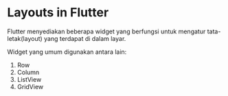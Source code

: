 # Layouts in Flutter
Flutter menyediakan beberapa widget yang berfungsi untuk mengatur tata-letak(layout) yang terdapat di dalam layar.

Widget yang umum digunakan antara lain:

1. Row
2. Column
3. ListView
4. GridView
